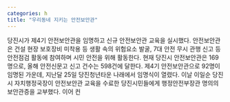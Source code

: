 ```yaml
---
categories: h
title: "우리동네 지키는 안전보안관"
---
```

당진시가 제4기 안전보안관을 임명하고 신규 안전보안관 교육을 실시했다. 안전보안관은 건설 현장 보호장비 미착용 등 생활 속의 위험요소 발굴, 7대 안전 무시 관행 신고 등 안전점검 활동에 참여하며 시민 안전을 위해 활동한다. 현재 당진시 안전보안관은 169명으로, 올해 안전신문고 신고 건수는 598건에 달한다. 제4기 안전보안관으로 92명이 임명된 가운데, 지난달 25일 당진청년타운 나래에서 임명식이 열렸다. 이날 이일순 당진시 자치행정국장이 안전보안관 교육을 수료한 당진시민들에게 행정안전부장관 명의의 보안관증을 교부했다. 이어 컨